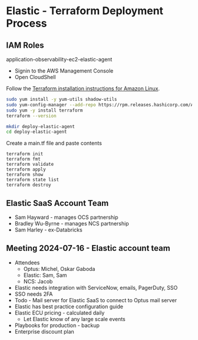 # Elastic - Terraform Deployment Process

## IAM Roles

application-observability-ec2-elastic-agent





* Signin to the AWS Management Console
* Open CloudShell

Follow the [Terraform installation instructions for Amazon Linux](https://developer.hashicorp.com/terraform/install).

```bash
sudo yum install -y yum-utils shadow-utils
sudo yum-config-manager --add-repo https://rpm.releases.hashicorp.com/AmazonLinux/hashicorp.repo
sudo yum -y install terraform
terraform --version
```

```bash
mkdir deploy-elastic-agent
cd deploy-elastic-agent
```

Create a main.tf file and paste contents

```
terraform init
terraform fmt
terraform validate
terraform apply
terraform show
terraform state list
terraform destroy
```

## Elastic SaaS Account Team
* Sam Hayward - manages OCS partnership
* Bradley Wu-Byrne - manages NCS partnership
* Sam Harley - ex-Databricks

## Meeting 2024-07-16 - Elastic account team
* Attendees
    * Optus: Michel, Oskar Gaboda
    * Elastic: Sam, Sam
    * NCS: Jacob
* Elastic needs integration with ServiceNow, emails, PagerDuty, SSO
* SSO needs 2FA
* Todo - Mail server for Elastic SaaS to connect to Optus mail server
* Elastic has best practice configuration guide
* Elastic ECU pricing - calculated daily
    * Let Elastic know of any large scale events
* Playbooks for production - backup
* Enterprise discount plan

